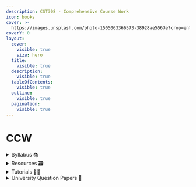 ```yaml
---
description: CST308 - Comprehensive Course Work
icon: books
cover: >-
  https://images.unsplash.com/photo-1505063366573-38928ae5567e?crop=entropy&cs=srgb&fm=jpg&ixid=M3wxOTcwMjR8MHwxfHNlYXJjaHw4fHxib29rc3xlbnwwfHx8fDE3MzUyNzgxMzJ8MA&ixlib=rb-4.0.3&q=85
coverY: 0
layout:
  cover:
    visible: true
    size: hero
  title:
    visible: true
  description:
    visible: true
  tableOfContents:
    visible: true
  outline:
    visible: true
  pagination:
    visible: true
---
```


# CCW

<details>

<summary>Syllabus 📚</summary>

[CST308](https://drive.google.com/file/d/1bcOt73qSf2vTTrPLmRWpN2Y7vaOdgwRz/view?usp=drive_link) 👈

</details>

<details>

<summary>Resources 🗃️</summary>

[CCW Resources](https://drive.google.com/drive/folders/18GkEyBybWkhikrgPDzQZkj1N95t50tqR?usp=drive_link) 👈

</details>

<details>

<summary>Tutorials 🧑‍🏫</summary>

DSA

* [Stack](https://media.geeksforgeeks.org/wp-content/cdn-uploads/20230726165552/Stack-Data-Structure.png) 👈
* [Queue](https://media.geeksforgeeks.org/wp-content/cdn-uploads/20230726165642/Queue-Data-structure1.png) 👈

- [Prefix and Postfix evaluation](https://youtu.be/o6vj5l_W2h8?feature=shared) 👈
- [BFS & DFS](https://youtu.be/pcKY4hjDrxk?feature=shared) 👈
- [Hashing](https://youtube.com/playlist?list=PLxM5rzx4f4fwOPORqEZZhaaY5OG0WMZfF\&feature=shared) 👈
- [Binary Tree](https://www.geeksforgeeks.org/binary-tree-data-structure/) 👈
- [AVL Tree](https://www.geeksforgeeks.org/introduction-to-avl-tree/) 👈
- [Sorting Algorithms](https://youtube.com/playlist?list=PL9xmBV_5YoZOZSbGAXAPIq1BeUf4j20pl\&feature=shared) 👈

DBMS

* [Conflict Serializability](https://youtu.be/zv0ba0Iok1Y?feature=shared) 👈
* [Closure of Functional Dependency](https://youtu.be/bSdvM_0hzgc?feature=shared) 👈
* [1 NF, 2 NF, 3 NF, BCNF](https://youtu.be/EGEwkad_llA?feature=shared) 👈

FLAT

* [Least number of states in DFA](https://gateoverflow.in/70753/the-least-number-of-states-in-dfa) 👈

OS

* [Disk Scheduling Algorithms](https://www.geeksforgeeks.org/disk-scheduling-algorithms/) 👈
* [Semaphores](https://media.geeksforgeeks.org/wp-content/uploads/20250106165446247852/semaphores.webp) 👈
* [Paging](https://youtu.be/6c-mOFZwP_8?feature=shared) 👈

</details>

<details>

<summary>University Question Papers 📄</summary>

[CCW PYQs](https://drive.google.com/drive/folders/1Bez6v5kC3iWvAWqWUopB4w1x2Z6Dlx14?usp=drive_link) 👈

</details>
